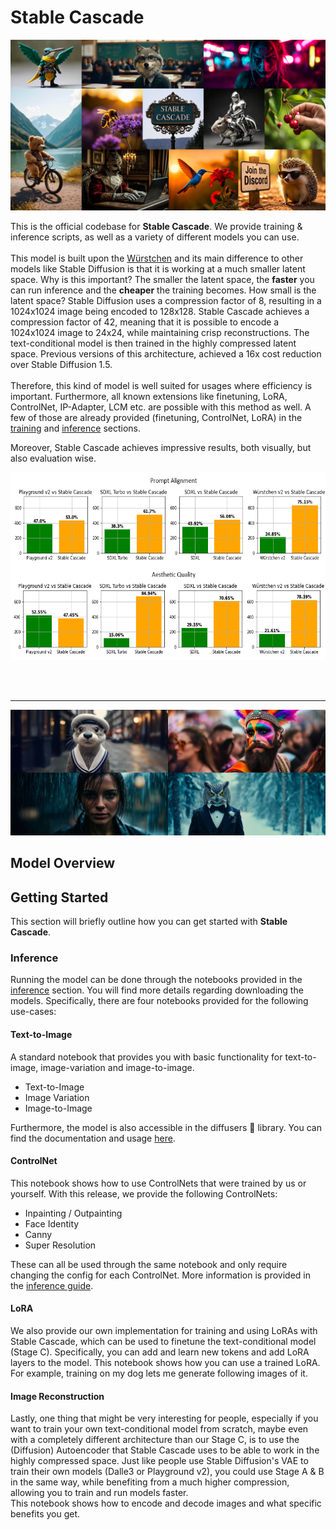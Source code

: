 # Stable Cascade
<p align="center">
    <img src="figures/collage_1.jpg" width="800">
</p>

This is the official codebase for **Stable Cascade**. We provide training & inference scripts, as well as a variety of different models you can use.
<br><br>
This model is built upon the [Würstchen](https://openreview.net/forum?id=gU58d5QeGv) and its main difference to other 
models like Stable Diffusion is that it is working at a much smaller latent space. Why is this important? The smaller 
the latent space, the **faster** you can run inference and the **cheaper** the training becomes. How small is the latent
space? Stable Diffusion uses a compression factor of 8, resulting in a 1024x1024 image being encoded to 128x128. Stable
Cascade achieves a compression factor of 42, meaning that it is possible to encode a 1024x1024 image to 24x24, while
maintaining crisp reconstructions. The text-conditional model is then trained in the highly compressed latent space. 
Previous versions of this architecture, achieved a 16x cost reduction over Stable Diffusion 1.5. <br> <br>
Therefore, this kind of model is well suited for usages where efficiency is important. Furthermore, all known extensions
like finetuning, LoRA, ControlNet, IP-Adapter, LCM etc. are possible with this method as well. A few of those are
already provided (finetuning, ControlNet, LoRA) in the [training]() and [inference]() sections.

Moreover, Stable Cascade achieves impressive results, both visually, but also evaluation wise.
<br>
<p align="center">
    <img height="300" src="figures/comparison.png"/>
</p>
<br><br>
<hr>
<p align="center">
    <img src="figures/collage_2.jpg" width="800">
</p>

## Model Overview

## Getting Started
This section will briefly outline how you can get started with **Stable Cascade**. 

### Inference
Running the model can be done through the notebooks provided in the [inference]() section. You will find more details
regarding downloading the models. Specifically, there are four notebooks provided for the following use-cases:
#### Text-to-Image
A standard notebook that provides you with basic functionality for text-to-image, image-variation and image-to-image.
- Text-to-Image
- Image Variation
- Image-to-Image

Furthermore, the model is also accessible in the diffusers 🤗 library. You can find the documentation and usage [here]().
#### ControlNet
This notebook shows how to use ControlNets that were trained by us or yourself. With this release, we provide the 
following ControlNets:
- Inpainting / Outpainting
- Face Identity
- Canny
- Super Resolution

These can all be used through the same notebook and only require changing the config for each ControlNet. More 
information is provided in the [inference guide]().
#### LoRA
We also provide our own implementation for training and using LoRAs with Stable Cascade, which can be used to finetune 
the text-conditional model (Stage C). Specifically, you can add and learn new tokens and add LoRA layers to the model. 
This notebook shows how you can use a trained LoRA. 
For example, training on my dog lets me generate following images of it.
#### Image Reconstruction
Lastly, one thing that might be very interesting for people, especially if you want to train your own text-conditional
model from scratch, maybe even with a completely different architecture than our Stage C, is to use the (Diffusion) 
Autoencoder that Stable Cascade uses to be able to work in the highly compressed space. Just like people use Stable
Diffusion's VAE to train their own models (Dalle3 or Playground v2), you could use Stage A & B in the same way, while 
benefiting from a much higher compression, allowing you to train and run models faster. <br>
This notebook shows how to encode and decode images and what specific benefits you get.

